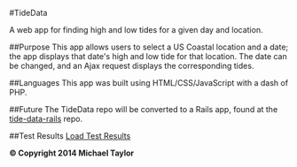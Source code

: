 #TideData


A web app for finding high and low tides for a given day and location.

##Purpose
This app allows users to select a US Coastal location and a date; the app displays that date's high and low tide for that location.  The date can be changed, and an Ajax request displays the corresponding tides.

##Languages
This app was built using HTML/CSS/JavaScript with a dash of PHP.

##Future
The TideData repo will be converted to a Rails app, found at the [tide-data-rails](http://github.com/sealocal/tide-data-rails) repo.

##Test Results
[Load Test Results](http://loadimpact.com/test/view/1600901)


<strong>&copy; Copyright 2014 Michael Taylor</strong>
